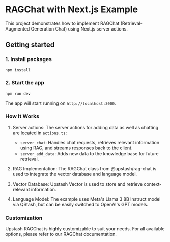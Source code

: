 # RAGChat with Next.js Example

This project demonstrates how to implement RAGChat (Retrieval-Augmented Generation Chat) using Next.js server actions.

## Getting started

### 1. Install packages

```bash
npm install
```

### 2. Start the app

```bash
npm run dev
```

The app will start running on `http://localhost:3000`.

### How It Works

1. Server actions: The server actions for adding data as well as chatting are located in `actions.ts`:

   - `server_chat`: Handles chat requests, retrieves relevant information using RAG, and streams responses back to the client.
   - `server_add_data`: Adds new data to the knowledge base for future retrieval.

2. RAG Implementation: The RAGChat class from @upstash/rag-chat is used to integrate the vector database and language model.
3. Vector Database: Upstash Vector is used to store and retrieve context-relevant information.
4. Language Model: The example uses Meta's Llama 3 8B Instruct model via QStash, but can be easily switched to OpenAI's GPT models.

### Customization

Upstash RAGChat is highly customizable to suit your needs. For all available options, please refer to our RAGChat documentation.
